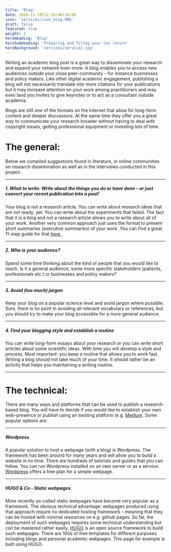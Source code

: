 ```yaml
---
title: 'Blog'
date: 2018-11-18T12:33:46+10:00
icon: 'services/icon_blog.PNG'
draft: false
featured: true
weight: 2
heroHeading: 'Blog'
heroSubHeading: 'Preparing and filing your tax return'
heroBackground: 'services/service2.jpg'
---
```


Writing an academic blog post is a great way to disseminate your research and expand your network even more. A blog enables you to access new audiences outside your close peer-community – for instance businesses and policy makers. Like other digital academic engagement, publishing a blog will not necessarily translate into more citations for your publications but it may increase attention on your work among practitioners and may even land you invites to give keynotes or to act as a consultant outside academia.  

Blogs are still one of the formats on the Internet that allow for long-form content and deeper discussions. At the same time they offer you a great way to communicate your research broader without having to deal with copyright issues, getting professional equipment or investing lots of time. 

# The general: 

Below we compiled suggestions found in literature, in online communities on research dissemination as well as in the interviews conducted in this project. 

---
#####  1. What to write: Write about the things you do or have done – or just convert your recent publication into a post! 

Your blog is not a research article. You can write about research ideas that are not ready, yet. You can write about the experiments that failed. The fact that it is a blog and not a research article allows you to write about all of your work. Another very common approach just uses the format to present short summaries (executive summaries) of your work. You can find a great 11-step guide for that [here.](https://blogs.lse.ac.uk/impactofsocialsciences/2016/01/25/how-to-write-a-blogpost-from-your-journal-article/#author)

---
##### 2. Who is your audience? 

Spend some time thinking about the kind of people that you would like to reach. Is it a general audience, some more specific stakeholders (patients, professionals etc.) or businesses and policy makers? 

---
##### 3. Avoid (too much) jargon 

Keep your blog on a popular science level and avoid jargon where possible. Sure, there is no point in avoiding all relevant vocabulary or references, but you should try to make your blog accessible for a more general audience. 

---
##### 4. Find your blogging style and establish a routine 

You can write long-form essays about your research or you can write short articles about some scientific ideas. With time you will develop a style and process. Most important: you keep a routine that allows you to work fast. Writing a blog should not take much of your time. It should rather be an activity that helps you maintaining a writing routine. 

---

# The technical: 

There are many ways and platforms that can be used to publish a research-based blog. You will have to decide if you would like to establish your own web-presence or publish using an existing platform (e.g. [Medium](https://medium.com/). Some popular options are: 

---
##### Wordpress

A popular solution to host a webpage (with a blog) is Wordpress. The framework has been around for many years and will allow you to build a website in no time. There are hundreds of tutorials and guides that you can follow. You can run Wordpress installed on an own server or as a service. [Wordpress](http://wordpress.com/) offers a free plan for a simple webpage. 

---
##### HUGO & Co - Static webpages 

More recently so-called static webpages have become very popular as a framework. The obvious technical advantage: webpages produced using that approach require no dedicated hosting framework – meaning that they can be hosted with minimal resources on e.g. github pages. So far, the deployment of such webpages requires some technical understanding but can be mastered rather easily. [HUGO](https://gohugo.io/) is an open source framework to build such webpages. There are 100s of free templates for different purposes including blogs and personal academic webpages. This page for example is built using HUGO.  